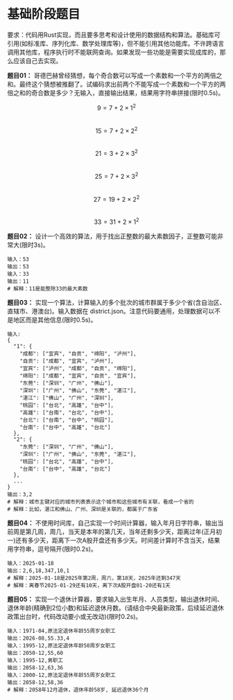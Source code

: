 # 基础阶段题⽬

要求：代码⽤Rust实现，⽽且要多思考和设计使⽤的数据结构和算法。基础库可引⽤(如标准库、序列化库、数学处理库等)，但不能引⽤其他功能库。不许跨语⾔调⽤其他库，程序执⾏时不能联⽹查询。如果发现⼀些功能是需要实现成库的，那么应该⾃⼰去实现。

**题⽬01：** 哥德巴赫曾经猜想，每个奇合数可以写成⼀个素数和⼀个平⽅的两倍之和。最终这个猜想被推翻了。试编码求出前两个不能写成⼀个素数和⼀个平⽅的两倍之和的奇合数是多少？⽆输⼊，直接输出结果，结果⽤字符串拼接(限时0.5s)。

$$9 = 7 + 2 × 1^2$$  
$$15 = 7 + 2 × 2^2$$  
$$21 = 3 + 2 × 3^2$$  
$$25 = 7 + 2 × 3^2$$  
$$27 = 19 + 2 × 2^2$$  
$$33 = 31 + 2 × 1^2$$  

**题⽬02：** 设计⼀个⾼效的算法，⽤于找出正整数的最⼤素数因⼦，正整数可能⾮常⼤(限时3s)。

```
输⼊：53
输出：53
输⼊：33
输出：11
# 解释：11是能整除33的最⼤素数
```

**题⽬03：** 实现⼀个算法，计算输⼊的多个批次的城市群属于多少个省(含⾃治区、直辖市、港澳台)。输⼊数据在 district.json。注意代码要通⽤，处理数据可以不是地区⽽是其他信息(限时0.5s)。

```
输⼊:
{
  "1": {
    "成都": ["宜宾", "⾃贡", "绵阳", "泸州"],
    "⾃贡": ["成都", "宜宾", "泸州"],
    "宜宾": ["泸州", "成都", "⾃贡", "绵阳"],
    "绵阳": ["成都", "宜宾", "⾃贡", "宜宾"],
    "东莞": ["深圳", "⼴州", "佛⼭"],
    "深圳": ["⼴州", "佛⼭", "东莞", "湛江"],
    "湛江": ["佛⼭", "⼴州", "深圳"],
    "桃园": ["台北", "⾼雄", "台中"],
    "⾼雄": ["台南", "台北", "台中"],
    "台北": ["台南", "台中", "桃园"],
    "台南": ["台中", "⾼雄", "台北"]
  },
  "2": {
    "东莞": ["深圳", "⼴州", "佛⼭"],
    "深圳": ["⼴州", "佛⼭", "东莞", "湛江"],
    "桃园": ["台北", "⾼雄", "台中"],
    "台南": ["台中", "⾼雄", "台北"]
  },
  ...
}
输出：3,2
# 解释：城市主键对应的城市列表表⽰这个城市和这些城市有关联，看成⼀个省的
# 解释：⽐如，湛江和佛⼭、⼴州、深圳是关联的，都属于⼴东省
```

**题⽬04：** 不使⽤时间库，⾃⼰实现⼀个时间计算器，输⼊年⽉⽇字符串，输出当前周是第⼏周，周⼏，当天是本年的第⼏天，当年还剩多少天，距离过年(正⽉初⼀)还有多少天，距离下⼀次A股开盘还有多少天。时间差计算时不含当天，结果⽤字符串，逗号隔开(限时0.2s)。

```
输⼊：2025-01-18
输出：2,6,18,347,10,1
# 解释：2025-01-18是2025年第2周，周六，第18天，2025年还剩347天
# 解释：离春节2025-01-29还有10天，离下次A股开盘01-20还有1天
```

**题⽬05：** 实现⼀个退休计算器，要求输⼊出⽣年⽉、⼈员类型，输出退休时间、退休年龄(精确到2位⼩数)和延迟退休⽉数。(请结合中央最新政策，后续延迟退休政策出台时，代码改动要⼩或⽆改动)(限时0.2s)。

```
输⼊：1971-04,原法定退休年龄55周岁⼥职⼯
输出：2026-08,55.33,4
输⼊：1995-12,原法定退休年龄50周岁⼥职⼯
输出：2050-12,55,60
输⼊：1995-12,男职⼯
输出：2058-12,63,36
输⼊：2000-12,原法定退休年龄55周岁⼥职⼯
输出：2058-12,58,36
# 解释：2058年12⽉退休，退休年龄58岁, 延迟退休36个⽉
```
